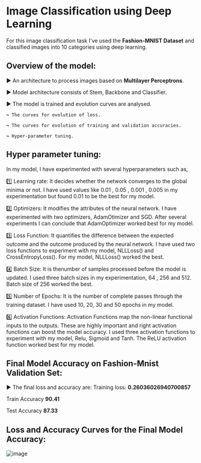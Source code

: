 # Image Classification using Deep Learning

For this image classification task I've used the **Fashion-MNIST Dataset** and classified images into 10 categories using deep learning.

## Overview of the model:

▶ An architecture to process images based on **Multilayer Perceptrons**.

▶ Model architecture consists of Stem, Backbone and Classifier.

▶ The model is trained and evolution curves are analysed.
    
    ↪️ The curves for evolution of loss.
    
    ↪️ The curves for evolution of training and validation accuracies.
    
    ↪️ Hyper-parameter tuning.
    
 ## Hyper parameter tuning:
 
In my model, I have experimented with several hyperparameters such as,

1️⃣ Learning rate: It decides whether the network converges to the global minima or not.
I have used values like 0.01 , 0.05 , 0.001 , 0.005 in my experimentation but found
0.01 to be the best for my model.

2️⃣ Optimizers: It modifies the attributes of the neural network. I have experimented
with two optimizers, AdamOtimizer and SGD. After several experiments I can
conclude that AdamOptimizer worked best for my model.

3️⃣ Loss Function: It quantifies the difference between the expected outcome and the
outcome produced by the neural network. I have used two loss functions to
experiment with my model, NLLLoss() and CrossEntropyLoss(). For my model,
NLLLoss() worked the best.

4️⃣ Batch Size: It is thenumber of samples processed before the model is updated. I used
three batch sizes in my experimentation, 64 , 256 and 512. Batch size of 256 worked
the best.

5️⃣ Number of Epochs: It is the number of complete passes through the training dataset.
I have used 10, 20, 30 and 50 epochs in my model.

6️⃣ Activation Functions: Activation Functions map the non-linear functional inputs to
the outputs. These are highly important and right activation functions can boost the
model accuracy. I used three activation functions to experiment with my model, Relu,
Sigmoid and Tanh. The ReLU activation function worked best for my model.


## Final Model Accuracy on Fashion-Mnist Validation Set:

▶️ The final loss and accuracy are:
Training loss: **0.26036026940700857** 

Train Accuracy **90.41** 

Test Accuracy **87.33**


## Loss and Accuracy Curves for the Final Model Accuracy:

![image](https://user-images.githubusercontent.com/62324786/177370851-5292dbe5-21ef-43ea-82a9-b70a26b2f5f2.png)
